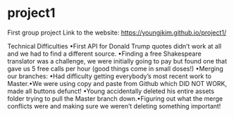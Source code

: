 # project1
First group project
Link to the website: https://youngjkim.github.io/project1/

Technical Difficulties
•First API for Donald Trump quotes didn’t work at all and we had to find a different source.
•Finding a free Shakespeare translator was a challenge, we were initially going to pay but found one that gave us 5 free calls per hour (good things come in small doses!)
•Merging our branches:
•Had difficulty getting everybody’s most recent work to Master.•We were using copy and paste from Github which DID NOT WORK, made all buttons defunct!
•Young accidentally deleted his entire assets folder trying to pull the Master branch down.•Figuring out what the merge conflicts were and making sure we weren’t deleting something important!
